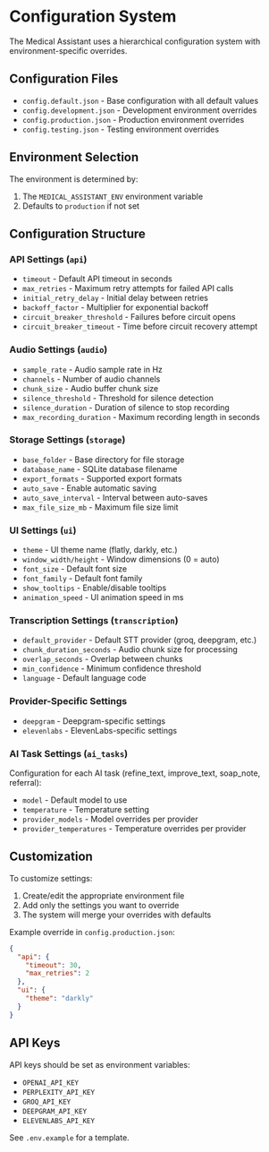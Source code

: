# Configuration System

The Medical Assistant uses a hierarchical configuration system with environment-specific overrides.

## Configuration Files

- `config.default.json` - Base configuration with all default values
- `config.development.json` - Development environment overrides
- `config.production.json` - Production environment overrides  
- `config.testing.json` - Testing environment overrides

## Environment Selection

The environment is determined by:
1. The `MEDICAL_ASSISTANT_ENV` environment variable
2. Defaults to `production` if not set

## Configuration Structure

### API Settings (`api`)
- `timeout` - Default API timeout in seconds
- `max_retries` - Maximum retry attempts for failed API calls
- `initial_retry_delay` - Initial delay between retries
- `backoff_factor` - Multiplier for exponential backoff
- `circuit_breaker_threshold` - Failures before circuit opens
- `circuit_breaker_timeout` - Time before circuit recovery attempt

### Audio Settings (`audio`)
- `sample_rate` - Audio sample rate in Hz
- `channels` - Number of audio channels
- `chunk_size` - Audio buffer chunk size
- `silence_threshold` - Threshold for silence detection
- `silence_duration` - Duration of silence to stop recording
- `max_recording_duration` - Maximum recording length in seconds

### Storage Settings (`storage`)
- `base_folder` - Base directory for file storage
- `database_name` - SQLite database filename
- `export_formats` - Supported export formats
- `auto_save` - Enable automatic saving
- `auto_save_interval` - Interval between auto-saves
- `max_file_size_mb` - Maximum file size limit

### UI Settings (`ui`)
- `theme` - UI theme name (flatly, darkly, etc.)
- `window_width/height` - Window dimensions (0 = auto)
- `font_size` - Default font size
- `font_family` - Default font family
- `show_tooltips` - Enable/disable tooltips
- `animation_speed` - UI animation speed in ms

### Transcription Settings (`transcription`)
- `default_provider` - Default STT provider (groq, deepgram, etc.)
- `chunk_duration_seconds` - Audio chunk size for processing
- `overlap_seconds` - Overlap between chunks
- `min_confidence` - Minimum confidence threshold
- `language` - Default language code

### Provider-Specific Settings
- `deepgram` - Deepgram-specific settings
- `elevenlabs` - ElevenLabs-specific settings

### AI Task Settings (`ai_tasks`)
Configuration for each AI task (refine_text, improve_text, soap_note, referral):
- `model` - Default model to use
- `temperature` - Temperature setting
- `provider_models` - Model overrides per provider
- `provider_temperatures` - Temperature overrides per provider

## Customization

To customize settings:

1. Create/edit the appropriate environment file
2. Add only the settings you want to override
3. The system will merge your overrides with defaults

Example override in `config.production.json`:
```json
{
  "api": {
    "timeout": 30,
    "max_retries": 2
  },
  "ui": {
    "theme": "darkly"
  }
}
```

## API Keys

API keys should be set as environment variables:
- `OPENAI_API_KEY`
- `PERPLEXITY_API_KEY`
- `GROQ_API_KEY`
- `DEEPGRAM_API_KEY`
- `ELEVENLABS_API_KEY`

See `.env.example` for a template.